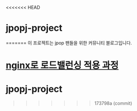 <<<<<<< HEAD
# jpopj-project
=======
 이 프로젝트는 jpop 팬들을 위한 커뮤니티 블로그입니다.
 
# [nginx로 로드밸런싱 적용 과정](https://www.notion.so/WAS-TOMCAT-207a987f6c40802c8bc8e7fe4c2eea38)

# jpopj-project
>>>>>>> 173798a (commit)
